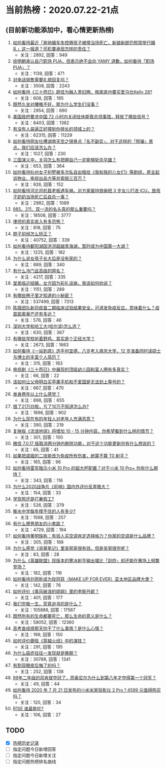 # 当前热榜：2020.07.22-21点
## (目前新功能添加中，看心情更新热榜)
1. [如何看待最近「奔驰婚车失控俩孩子被撞当场死亡，新娘新郎仍照常举行婚礼」这一报道？司机要承担怎样的责任？](https://www.zhihu.com/question/408224211)
    * 关注：2892, 回答：949
2. [徐明朝承认自己职场 PUA，但表示绝不会向 YAMY 道歉，如何看待「职场 PUA」？](https://www.zhihu.com/question/408324658)
    * 关注：1139, 回答：471
3. [对电话销售需要礼貌回复吗？](https://www.zhihu.com/question/371661781)
    * 关注：3508, 回答：2243
4. [如何看待《三十而已》顾佳为融入贵妇圈，掏家底也要买爱马仕Kelly 28?](https://www.zhihu.com/question/407941024)
    * 关注：608, 回答：195
5. [既然久坐对腰椎不好，那为什么学生们没事？](https://www.zhihu.com/question/395868628)
    * 关注：2954, 回答：690
6. [美国政府要求中国 72 小时内关闭驻休斯敦总领事馆，释放了哪些信号？](https://www.zhihu.com/question/408371981)
    * 关注：8403, 回答：1382
7. [有没有人装逼正好撞到你擅长的领域上的？](https://www.zhihu.com/question/338688699)
    * 关注：62315, 回答：11229
8. [如何看待网友吐槽湖南天空之镜景点「名不副实」，对于这样的「照骗」景点，我们应该怎么办？](https://www.zhihu.com/question/397417463)
    * 关注：1027, 回答：230
9. [三国演义中，关羽怎么有把握自己一定能够斩杀华雄？](https://www.zhihu.com/question/407184438)
    * 关注：653, 回答：364
10. [如何看待杭州女子别墅被多次私自出租给《我和我的儿女们》等剧组，房主起诉物业、电视出品方等并索赔三百万？](https://www.zhihu.com/question/408302156)
    * 关注：926, 回答：152
11. [如何看待河北司机载老板遇车祸，对方家属持铁锹把 3 岁女儿打进 ICU，致孩子奶奶当场死亡后自杀一事？](https://www.zhihu.com/question/408273955)
    * 关注：2982, 回答：1089
12. [985、211、双一流的名头真的那么重要吗？](https://www.zhihu.com/question/282785964)
    * 关注：18508, 回答：3777
13. [律师的真实收入有多恐怖？](https://www.zhihu.com/question/360433896)
    * 关注：818, 回答：75
14. [脖子前倾怎么矫正？](https://www.zhihu.com/question/29620130)
    * 关注：40752, 回答：339
15. [如何看待鄱阳湖因洪涝超越青海湖，暂时成为中国第一大湖？](https://www.zhihu.com/question/407100487)
    * 关注：1225, 回答：182
16. [为什么说女孩子长大后是没有家的？](https://www.zhihu.com/question/374264250)
    * 关注：889, 回答：340
17. [有什么冷门且高级的网名？](https://www.zhihu.com/question/370360840)
    * 关注：4217, 回答：335
18. [堂弟临近结婚，女方因为彩礼谈崩，我该如何劝说？](https://www.zhihu.com/question/407448330)
    * 关注：1151, 回答：289
19. [有哪些圈子里才知道的小秘密？](https://www.zhihu.com/question/49502870)
    * 关注：537499, 回答：7313
20. [陈薇团队新冠疫苗二期临床试验结果安全，可诱发免疫反应，意味着什么？疫苗距离量产还有多远？](https://www.zhihu.com/question/408061904)
    * 关注：576, 回答：46
21. [深圳大学和哈工大(哈尔滨)怎么选？](https://www.zhihu.com/question/407010067)
    * 关注：630, 回答：367
22. [有哪些学校听着野鸡，其实是个正经大学？](https://www.zhihu.com/question/402785568)
    * 关注：2673, 回答：1663
23. [如何看待《一站到底》选手何宜德，八岁考入南京大学，12 岁准备同时读硕士与博士的丰富个人简历？](https://www.zhihu.com/question/407742265)
    * 关注：315, 回答：183
24. [电视剧《三十而已》中展现的顶级幼儿园和富人圈有多真实？](https://www.zhihu.com/question/407892591)
    * 关注：66, 回答：22
25. [该如何让父母明白买苹果手机和不爱国是无法划上等号的？](https://www.zhihu.com/question/407985818)
    * 关注：667, 回答：470
26. [单身两年以上什么感觉？](https://www.zhihu.com/question/407036399)
    * 关注：898, 回答：655
27. [借了21万炒股，亏了10万不知道怎么办?](https://www.zhihu.com/question/407683785)
    * 关注：1896, 回答：902
28. [为什么现在有的年轻人对老年人充满恶意？](https://www.zhihu.com/question/407658150)
    * 关注：390, 回答：219
29. [复映版《流浪地球》将增加 10 - 15 分钟内容，你希望看到什么样的情节？](https://www.zhihu.com/question/408024765)
    * 关注：301, 回答：100
30. [微信 7.0.17 版取消两分钟内删除功能，对于这个功能更新你有什么想说的？](https://www.zhihu.com/question/408336482)
    * 关注：65, 回答：41
31. [如果把虞姬的二技能改为免疫所有伤害，她算不算 T0 射手？](https://www.zhihu.com/question/397122636)
    * 关注：165, 回答：96
32. [如何看待雷军暗示小米 10 Pro 的超大杯配置？对于小米 10 Pro+ 你有什么期待？](https://www.zhihu.com/question/407984106)
    * 关注：343, 回答：116
33. [为什么2020战争片《前哨》国内外评价反差极大？](https://www.zhihu.com/question/406596783)
    * 关注：154, 回答：33
34. [学驾照还是打暑假工?](https://www.zhihu.com/question/406971668)
    * 关注：526, 回答：379
35. [衡水中学每年撑不住的人有多少?](https://www.zhihu.com/question/398309980)
    * 关注：1598, 回答：257
36. [有什么撩男朋友的小套路？](https://www.zhihu.com/question/273750533)
    * 关注：4729, 回答：194
37. [如何看待董明珠称：有钱人买空调肯定选择格力？你家的空调是什么品牌？](https://www.zhihu.com/question/407982929)
    * 关注：305, 回答：168
38. [为什么感觉《盗墓笔记》里吴邪家很有钱，但是吴邪很穷呢？](https://www.zhihu.com/question/407989897)
    * 关注：83, 回答：28
39. [为什么《英雄联盟》现版本的寒冰射手输出堪比「刮痧」却还能在赛场上频繁登场？](https://www.zhihu.com/question/404649502)
    * 关注：182, 回答：116
40. [如何看待刘雨昕成为玫珂菲（MAKE UP FOR EVER）亚太地区品牌大使？](https://www.zhihu.com/question/408324588)
    * 关注：142, 回答：76
41. [如何评价《乘风破浪的姐姐》里的李斯丹妮？](https://www.zhihu.com/question/401432899)
    * 关注：401, 回答：177
42. [我们穷极一生，究竟追寻的是什么？](https://www.zhihu.com/question/384441334)
    * 关注：105886, 回答：17567
43. [既然所有的生命都要死亡，那么生命的意义是什么？](https://www.zhihu.com/question/288017836)
    * 关注：58052, 回答：12360
44. [高考查成绩那天你干了什么事情？是什么心情？](https://www.zhihu.com/question/407585067)
    * 关注：199, 回答：150
45. [如何评价鹿晗《穿越火线》中的演技？](https://www.zhihu.com/question/406483872)
    * 关注：291, 回答：195
46. [为什么癌症往往一发现就是晚期？](https://www.zhihu.com/question/288657135)
    * 关注：30788, 回答：1341
47. [有割双眼皮后悔了的吗？](https://www.zhihu.com/question/348527766)
    * 关注：252, 回答：138
48. [99年二年级的邓肯就夺冠了，而奥尼尔为什么到第八年才夺得第一个冠军？](https://www.zhihu.com/question/406552817)
    * 关注：49, 回答：44
49. [如何看待 2020 年 7 月 21 日发布的小米米家投影仪 2 Pro？4599 元值得购买吗？](https://www.zhihu.com/question/408110782)
    * 关注：120, 回答：34
50. [R1SE 谁最能吃?](https://www.zhihu.com/question/408029902)
    * 关注：106, 回答：27
## TODO
* [x] [热榜历史记录](hot_history/AllHot.md)
* [ ] 指定问题今日新增回答
* [ ] 指定问题今日新增关注
* [ ] 指定问题热榜排名曲线
